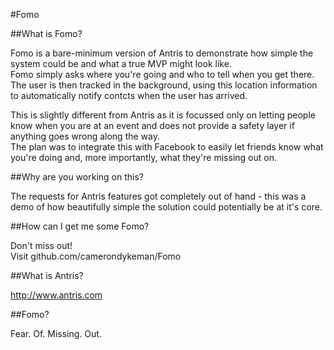 #Fomo

##What is Fomo?

Fomo is a bare-minimum version of Antris to demonstrate how simple the system could be and what a true MVP might look like.  
Fomo simply asks where you're going and who to tell when you get there.  
The user is then tracked in the background, using this location information to automatically notify contcts when the user has arrived.  
  
This is slightly different from Antris as it is focussed only on letting people know when you are at an event and does not provide a safety layer if anything goes wrong along the way.  
The plan was to integrate this with Facebook to easily let friends know what you're doing and, more importantly, what they're missing out on.


##Why are you working on this?

The requests for Antris features got completely out of hand - this was a demo of how beautifully simple the solution could potentially be at it's core.


##How can I get me some Fomo?

Don't miss out!  
Visit github.com/camerondykeman/Fomo


##What is Antris?

http://www.antris.com


##Fomo?

Fear. Of. Missing. Out.  
